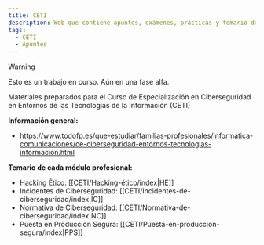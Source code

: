 ```yaml
---
title: CETI
description: Web que contiene apuntes, exámenes, prácticas y temario de Ciberseguridad en Entornos de las Tecnologías de la Información
tags:
  - CETI
  - Apuntes
---
```

> [!warning]
> Esto es un trabajo en curso. Aún en una fase alfa.


Materiales preparados para el Curso de Especialización en Ciberseguridad en Entornos de las Tecnologías de la Información (CETI)

**Información general:**
- https://www.todofp.es/que-estudiar/familias-profesionales/informatica-comunicaciones/ce-ciberseguridad-entornos-tecnologias-informacion.html

**Temario de cada módulo profesional:**
- Hacking Ético: [[CETI/Hacking-ético/index|HE]]
- Incidentes de Ciberseguridad: [[CETI/Incidentes-de-ciberseguridad/index|IC]]
- Normativa de Ciberseguridad: [[CETI/Normativa-de-ciberseguridad/index|NC]]
- Puesta en Producción Segura: [[CETI/Puesta-en-produccion-segura/index|PPS]]